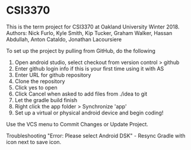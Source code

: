 # CSI3370
This is the term project for CSI3370 at Oakland University Winter 2018.
Authors: Nick Furlo, Kyle Smith, Kip Tucker, Graham Walker, Hassan Abdullah, Anton Cataldo, Jonathan Lacoursiere

To set up the project by pulling from GitHub, do the following
1) Open android studio, select checkout from version control > github
2) Enter github login info if this is your first time using it with AS
3) Enter URL for github repository
4) Clone the repository
5) Click yes to open
6) Click Cancel when asked to add files from ./idea to git
7) Let the gradle build finish
8) Right click the app folder > Synchronize 'app'
9) Set up a virtual or physical android device and begin coding!

Use the VCS menu to Commit Changes or Update Project.


Troubleshooting
"Error: Please select Android DSK" - Resync Gradle with icon next to save icon.
